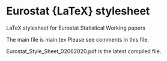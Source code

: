 # Eurostat \{LaTeX} stylesheet
LaTeX stylesheet for Eurostat Statistical Working papers

The main file is main.tex
Please see comments in this file.

Eurostat_Style_Sheet_02062020.pdf is the latest compiled file.

